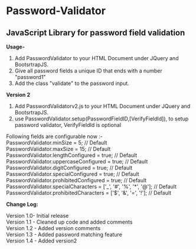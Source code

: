 <h1>Password-Validator</h1>
<h2>JavaScript Library for password field validation</h2>

<b>Usage-</b>
<ol>
	<li>Add PasswordValidator to your HTML Document under JQuery and BootsrtrapJS.</li>
<li>Give all password fields a unique ID that ends with a number "password1"</li>
<li>Add the class "validate" to the password input.</li>
</ol>

<b> Version 2 </b>
<ol>
	<li>Add PasswordValidatorv2.js to your HTML Document under JQuery and BootsrtrapJS.</li>
	<li>use PasswordValidator.setup(PasswordFieldID,[VerifyFieldId]), to setup password validator, VerifyFieldId is optional</li>
</ol>

Following fields are configurable now :-</br>
    PasswordValidator.minSize = 5;  // Default  </br>
    PasswordValidator.maxSize = 15;  // Default </br>
    PasswordValidator.lengthConfigured = true;  // Default </br>
    PasswordValidator.uppercaseConfigured = true;  // Default </br>
    PasswordValidator.digitConfigured = true;  // Default </br>
    PasswordValidator.specialConfigured = true;  // Default </br>
    PasswordValidator.prohibitedConfigured = true;  // Default </br>
    PasswordValidator.specialCharacters = ['_', '#', '%', '*', '@'];  // Default </br>
    PasswordValidator.prohibitedCharacters = ['$', '&', '=', '!'];  // Default </br>


<b>Change Log:</b>	
<p>
Version 1.0- Initial release<br/>
Version 1.1 - Cleaned up code and added comments<br/>
Version 1.2 - Added version comments<br/>
Version 1.3 - Added password matching feature </br>
Version 1.4 - Added version2 </br>
</p>
